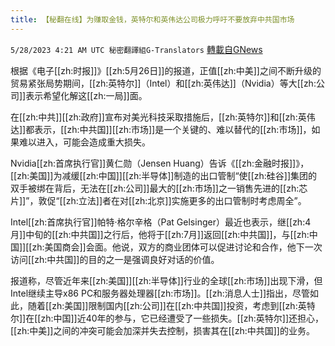 ```yaml
---
title: 【秘翻在线】为赚取金钱，英特尔和英伟达公司极力呼吁不要放弃中共国市场
---
```

`5/28/2023 4:21 AM UTC 秘密翻譯組G-Translators` [轉載自GNews](https://gnews.org/articles/1336781)

        

根据《电子[[zh:时报]]》[[zh:5月26日]]的报道，正值[[zh:中美]]之间不断升级的贸易紧张局势期间，[[zh:英特尔]]（Intel）和[[zh:英伟达]]（Nvidia）等大[[zh:公司]]表示希望化解这[[zh:一局]]面。

在[[zh:中共]][[zh:政府]]宣布对美光科技采取措施后，[[zh:英特尔]]和[[zh:英伟达]]都表示，[[zh:中共国]][[zh:市场]]是一个关键的、难以替代的[[zh:市场]]，如果难以进入，可能会造成重大损失。

Nvidia[[zh:首席执行官]]黄仁勋（Jensen Huang）告诉《[[zh:金融时报]]》，[[zh:美国]]为减缓[[zh:中国]][[zh:半导体]]制造的出口管制“使[[zh:硅谷]]集团的双手被绑在背后，无法在[[zh:公司]]最大的[[zh:市场]]之一销售先进的[[zh:芯片]]”，敦促“[[zh:立法]]者在对[[zh:北京]]实施更多的出口管制时考虑周全”。

Intel[[zh:首席执行官]]帕特·格尔辛格（Pat Gelsinger）最近也表示，继[[zh:4月]]中旬的[[zh:中共国]]之行后，他将于[[zh:7月]]返回[[zh:中共国]]，与[[zh:中国]][[zh:美国商会]]会面。他说，双方的商业团体可以促进讨论和合作，他下一次访问[[zh:中共国]]的目的之一是强调良好对话的价值。

报道称，尽管近年来[[zh:美国]][[zh:半导体]]行业的全球[[zh:市场]]出现下滑，但Intel继续主导x86 PC和服务器处理器[[zh:市场]]。[[zh:消息人士]]指出，尽管如此，随着[[zh:美国]]限制国内[[zh:公司]]在[[zh:中共国]]投资，考虑到[[zh:英特尔]]在[[zh:中国]]近40年的参与，它已经遭受了一些损失。[[zh:英特尔]]还担心，[[zh:中美]]之间的冲突可能会加深并失去控制，损害其在[[zh:中共国]]的业务。
